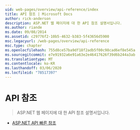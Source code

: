 ```yaml
---
uid: web-pages/overview/api-reference/index
title: API 참조 | Microsoft Docs
author: rick-anderson
description: ASP.NET 웹 페이지에 대 한 API 참조 설명서입니다.
ms.author: riande
ms.date: 09/08/2014
ms.assetid: c29776f2-10b5-4632-b383-5f43656d5900
msc.legacyurl: /web-pages/overview/api-reference
msc.type: chapter
ms.openlocfilehash: 755d8ce57ba9df18f2adb5f00c98cad6ef8e545a
ms.sourcegitcommit: e7e91932a6e91a63e2e46417626f39d6b244a3ab
ms.translationtype: MT
ms.contentlocale: ko-KR
ms.lasthandoff: 03/06/2020
ms.locfileid: "78517397"
---
```

# <a name="api-reference"></a>API 참조

> ASP.NET 웹 페이지에 대 한 API 참조 설명서입니다.

- [ASP.NET API 빠른 참조](asp-net-web-pages-api-reference.md)
